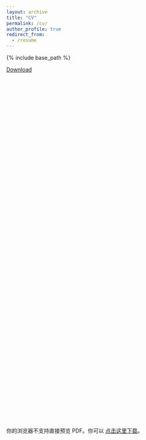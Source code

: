 ```yaml
---
layout: archive
title: "CV"
permalink: /cv/
author_profile: true
redirect_from:
  - /resume
---
```


{% include base_path %}



<!-- 下载按钮 -->
<p>
  <a class="btn btn--primary" href="{{ '/files/cv.pdf' | relative_url }}" target="_blank" rel="noopener">
    Download
  </a>
</p>

<!-- 内嵌 PDF 预览（浏览器支持时直接展示） -->
<object
  data="{{ '/files/cv.pdf' | relative_url }}"
  type="application/pdf"
  width="100%"
  height="900px">
  <embed
    src="{{ '/files/cv.pdf' | relative_url }}"
    type="application/pdf"
    width="100%"
    height="900px" />
  <!-- 回退内容（不支持内嵌时显示下载链接） -->
  <p>你的浏览器不支持直接预览 PDF。你可以
    <a href="{{ '/files/cv.pdf' | relative_url }}" target="_blank" rel="noopener">点击这里下载</a>。
  </p>
</object>

